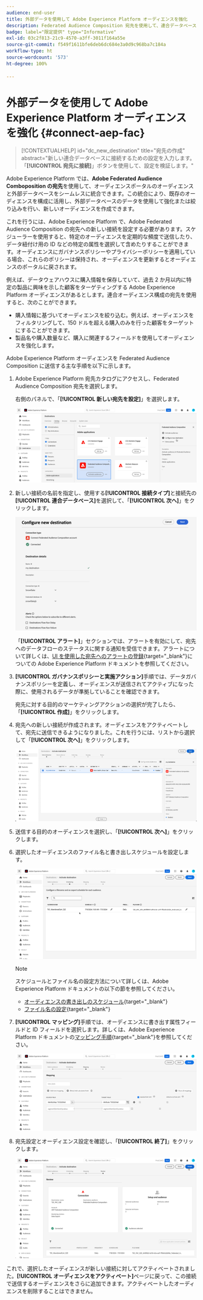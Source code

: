 ```yaml
---
audience: end-user
title: 外部データを使用して Adobe Experience Platform オーディエンスを強化
description: Federated Audience Composition 宛先を使用して、連合データベースのデータで Adobe Experience Platform オーディエンスを絞り込み、強化する方法について説明します。
badge: label="限定提供" type="Informative"
exl-id: 03c2f813-21c9-4570-a3ff-3011f164a55e
source-git-commit: f549f1611bfe6deb6dc684e3a0d9c968ba7c184a
workflow-type: ht
source-wordcount: '573'
ht-degree: 100%

---
```


# 外部データを使用して Adobe Experience Platform オーディエンスを強化 {#connect-aep-fac}

>[!CONTEXTUALHELP]
>id="dc_new_destination"
>title="宛先の作成"
>abstract="新しい連合データベースに接続するための設定を入力します。 「**[!UICONTROL 宛先に接続]**」ボタンを使用して、設定を検証します。"

Adobe Experience Platform では、**Adobe Federated Audience Comboposition の宛先**&#x200B;を使用して、オーディエンスポータルのオーディエンスと外部データベースをシームレスに統合できます。この統合により、既存のオーディエンスを構成に活用し、外部データベースのデータを使用して強化または絞り込みを行い、新しいオーディエンスを作成できます。

これを行うには、Adobe Experience Platform で、Adobe Federated Audience Composition の宛先への新しい接続を設定する必要があります。スケジューラーを使用すると、特定のオーディエンスを定期的な頻度で送信したり、データ紐付け用の ID などの特定の属性を選択して含めたりすることができます。オーディエンスにガバナンスポリシーやプライバシーポリシーを適用している場合、これらのポリシーは保持され、オーディエンスを更新するとオーディエンスのポータルに戻されます。

例えば、データウェアハウスに購入情報を保存していて、過去 2 か月以内に特定の製品に興味を示した顧客をターゲティングする Adobe Experience Platform オーディエンスがあるとします。連合オーディエンス構成の宛先を使用すると、次のことができます。

* 購入情報に基づいてオーディエンスを絞り込む。例えば、オーディエンスをフィルタリングして、150 ドルを超える購入のみを行った顧客をターゲットにすることができます。
* 製品名や購入数量など、購入に関連するフィールドを使用してオーディエンスを強化します。

Adobe Experience Platform オーディエンスを Federated Audience Composition に送信する主な手順を以下に示します。

1. Adobe Experience Platform 宛先カタログにアクセスし、Federated Audience Composition 宛先を選択します。

   右側のパネルで、「**[!UICONTROL 新しい宛先を設定]**」を選択します。

   ![](assets/destination-new.png)

1. 新しい接続の名前を指定し、使用する&#x200B;**[!UICONTROL 接続タイプ]**&#x200B;と接続先の&#x200B;**[!UICONTROL 連合データベース]**&#x200B;を選択して、「**[!UICONTROL 次へ]**」をクリックします。

   ![](assets/destination-configure.png)

   「**[!UICONTROL アラート]**」セクションでは、アラートを有効にして、宛先へのデータフローのステータスに関する通知を受信できます。アラートについて詳しくは、[UI を使用した宛先へのアラートの登録](https://experienceleague.adobe.com/ja/docs/experience-platform/destinations/ui/alerts){target="_blank"}についての Adobe Experience Platform ドキュメントを参照してください。

1. **[!UICONTROL ガバナンスポリシーと実施アクション]**&#x200B;手順では、データガバナンスポリシーを定義し、オーディエンスが送信されてアクティブになった際に、使用されるデータが準拠していることを確認できます。

   宛先に対する目的のマーケティングアクションの選択が完了したら、「**[!UICONTROL 作成]**」をクリックします。

1. 宛先への新しい接続が作成されます。オーディエンスをアクティベートして、宛先に送信できるようになりました。これを行うには、リストから選択して「**[!UICONTROL 次へ]**」をクリックします。

   ![](assets/destination-activate.png)

1. 送信する目的のオーディエンスを選択し、「**[!UICONTROL 次へ]**」をクリックします。

1. 選択したオーディエンスのファイル名と書き出しスケジュールを設定します。

   ![](assets/destination-schedule.png)

   >[!NOTE]
   >
   >スケジュールとファイル名の設定方法について詳しくは、Adobe Experience Platform ドキュメントの以下の節を参照してください。
   >
   >* [オーディエンスの書き出しのスケジュール](https://experienceleague.adobe.com/ja/docs/experience-platform/destinations/ui/activate/activate-batch-profile-destinations#scheduling){target="_blank"}
   >* [ファイル名の設定](https://experienceleague.adobe.com/ja/docs/experience-platform/destinations/ui/activate/activate-batch-profile-destinations#configure-file-names){target="_blank"}

1. **[!UICONTROL マッピング]**&#x200B;手順では、オーディエンスに書き出す属性フィールドと ID フィールドを選択します。詳しくは、Adobe Experience Platform ドキュメントの[マッピング手順](https://experienceleague.adobe.com/ja/docs/experience-platform/destinations/ui/activate/activate-batch-profile-destinations#mapping){target="_blank"}を参照してください。

   ![](assets/destination-attributes.png)

1. 宛先設定とオーディエンス設定を確認し、「**[!UICONTROL 終了]**」をクリックします。

   ![](assets/destination-review.png)

これで、選択したオーディエンスが新しい接続に対してアクティベートされました。**[!UICONTROL オーディエンスをアクティベート]**&#x200B;ページに戻って、この接続で送信するオーディエンスをさらに追加できます。アクティベートしたオーディエンスを削除することはできません。
